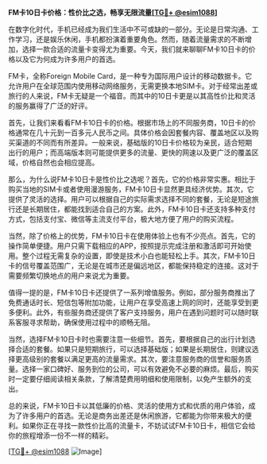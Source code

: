 **FM卡10日卡价格：性价比之选，畅享无限流量[[TG💪+ @esim1088](https://t.me/s/esim1088)]**

在数字化时代，手机已经成为我们生活中不可或缺的一部分。无论是日常沟通、工作学习，还是娱乐休闲，手机都扮演着重要角色。然而，随着流量需求的不断增加，选择一款合适的流量卡变得尤为重要。今天，我们就来聊聊FM卡10日卡的价格以及它为何成为许多用户的首选。

FM卡，全称Foreign Mobile Card，是一种专为国际用户设计的移动数据卡。它允许用户在全球范围内使用移动网络服务，无需更换本地SIM卡。对于经常出差或旅行的人来说，FM卡无疑是一个福音。而其中的10日卡更是以其高性价比和灵活的服务赢得了广泛的好评。

首先，让我们来看看FM卡10日卡的价格。根据市场上的不同服务商，10日卡的价格通常在几十元到一百多元人民币之间。具体价格会因套餐内容、覆盖地区以及购买渠道的不同而有所差异。一般来说，基础版的10日卡价格较为亲民，适合短期出行的用户；而高端版本则可能提供更多的流量、更快的网速以及更广泛的覆盖区域，价格自然也会相应提高。

那么，为什么说FM卡10日卡是性价比之选呢？首先，它的价格非常实惠。相比于购买当地的SIM卡或者使用漫游服务，FM卡10日卡显然更具经济优势。其次，它提供了灵活的选择。用户可以根据自己的实际需求选择不同的套餐，无论是短途旅行还是长期居住，都能找到适合自己的方案。此外，FM卡10日卡还支持多种支付方式，包括支付宝、微信等主流支付平台，极大地方便了用户的购买流程。

当然，除了价格上的优势，FM卡10日卡在使用体验上也有不少亮点。首先，它的操作简单便捷。用户只需下载相应的APP，按照提示完成注册和激活即可开始使用。整个过程无需复杂的设置，即使是技术小白也能轻松上手。其次，FM卡10日卡的信号覆盖范围广，无论是在城市还是偏远地区，都能保持稳定的连接。这对于需要频繁切换地点的用户来说尤为重要。

值得一提的是，FM卡10日卡还提供了一系列增值服务。例如，部分服务商推出了免费通话时长、短信包等附加功能，让用户在享受高速上网的同时，还能享受到更多便利。此外，有些服务商还提供了客户支持服务，用户在遇到问题时可以随时联系客服寻求帮助，确保使用过程中的顺畅无阻。

当然，选择FM卡10日卡时也需要注意一些细节。首先，要根据自己的出行计划选择合适的套餐。如果只是短期旅行，可以选择基础版；如果是长期居住，则建议选择更高级别的套餐以满足更高的流量需求。其次，要注意服务商的信誉和服务质量。选择一家口碑好、服务到位的公司，可以有效避免不必要的麻烦。最后，购买时一定要仔细阅读相关条款，了解清楚费用明细和使用限制，以免产生额外的支出。

总的来说，FM卡10日卡以其低廉的价格、灵活的使用方式和优质的用户体验，成为了许多用户的首选。无论是商务出差还是休闲旅游，它都能为你带来极大的便利。如果你正在寻找一款性价比高的流量卡，不妨试试FM卡10日卡，相信它会给你的旅程增添一份不一样的精彩。

[[TG💪+ @esim1088](https://t.me/s/esim1088) ![Image](https://i.postimg.cc/4NQfJmqS/Snipaste-2025-05-13-00-14-12.png)]